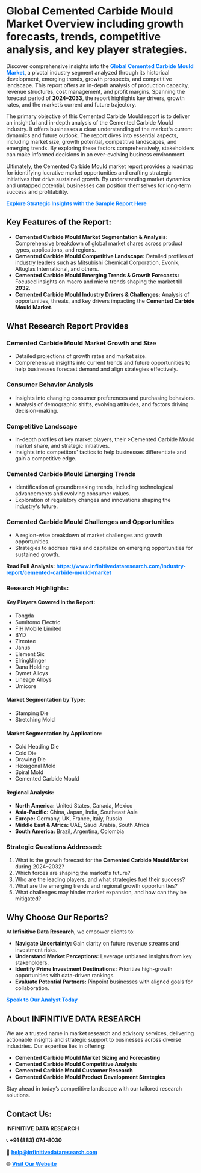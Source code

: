 <h1>Global Cemented Carbide Mould Market Overview including growth forecasts, trends, competitive analysis, and key player strategies.</h1>
<p>
Discover comprehensive insights into the 
<a href="https://www.infinitivedataresearch.com/industry-report/cemented-carbide-mould-market" rel="dofollow" style="color: #007BFF; text-decoration: none;"><strong>Global Cemented Carbide Mould Market</strong></a>, a pivotal industry segment analyzed through its historical development, emerging trends, growth prospects, and competitive landscape. This report offers an in-depth analysis of production capacity, revenue structures, cost management, and profit margins. Spanning the forecast period of <strong>2024–2033</strong>, the report highlights key drivers, growth rates, and the market’s current and future trajectory.
</p>
<p>
The primary objective of this Cemented Carbide Mould report is to deliver an insightful and in-depth analysis of the Cemented Carbide Mould industry. It offers businesses a clear understanding of the market's current dynamics and future outlook. The report dives into essential aspects, including market size, growth potential, competitive landscapes, and emerging trends. By exploring these factors comprehensively, stakeholders can make informed decisions in an ever-evolving business environment.
</p>
<p>
Ultimately, the Cemented Carbide Mould market report provides a roadmap for identifying lucrative market opportunities and crafting strategic initiatives that drive sustained growth. By understanding market dynamics and untapped potential, businesses can position themselves for long-term success and profitability.
</p>
<p>
<a href="https://www.infinitivedataresearch.com/request-sample/reportId=111982" style="color: #007BFF; text-decoration: none;"><strong>Explore Strategic Insights with the Sample Report Here</strong></a>
</p>

<h2>Key Features of the Report:</h2>
<ul>
<li><strong>Cemented Carbide Mould Market Segmentation & Analysis:</strong> Comprehensive breakdown of global market shares across product types, applications, and regions.</li>
<li><strong>Cemented Carbide Mould Competitive Landscape:</strong> Detailed profiles of industry leaders such as Mitsubishi Chemical Corporation, Evonik, Altuglas International, and others.</li>
<li><strong>Cemented Carbide Mould Emerging Trends & Growth Forecasts:</strong> Focused insights on macro and micro trends shaping the market till <strong>2032</strong>.</li>
<li><strong>Cemented Carbide Mould Industry Drivers & Challenges:</strong> Analysis of opportunities, threats, and key drivers impacting the <strong>Cemented Carbide Mould Market</strong>.</li>
</ul>

<h2>What Research Report Provides</h2>
<h3>Cemented Carbide Mould Market Growth and Size</h3>
<ul>
<li>Detailed projections of growth rates and market size.</li>
<li>Comprehensive insights into current trends and future opportunities to help businesses forecast demand and align strategies effectively.</li>
</ul>

<h3>Consumer Behavior Analysis</h3>
<ul>
<li>Insights into changing consumer preferences and purchasing behaviors.</li>
<li>Analysis of demographic shifts, evolving attitudes, and factors driving decision-making.</li>
</ul>

<h3>Competitive Landscape</h3>
<ul>
<li>In-depth profiles of key market players, their >Cemented Carbide Mould market share, and strategic initiatives.</li>
<li>Insights into competitors' tactics to help businesses differentiate and gain a competitive edge.</li>
</ul>

<h3>Cemented Carbide Mould Emerging Trends</h3>
<ul>
<li>Identification of groundbreaking trends, including technological advancements and evolving consumer values.</li>
<li>Exploration of regulatory changes and innovations shaping the industry's future.</li>
</ul>

<h3>Cemented Carbide Mould Challenges and Opportunities</h3>
<ul>
<li>A region-wise breakdown of market challenges and growth opportunities.</li>
<li>Strategies to address risks and capitalize on emerging opportunities for sustained growth.</li>
</ul>
<p><strong>Read Full Analysis:</strong> <a href="https://www.infinitivedataresearch.com/industry-report/cemented-carbide-mould-market" rel="dofollow" style="color: #007BFF; text-decoration: none;"><strong>https://www.infinitivedataresearch.com/industry-report/cemented-carbide-mould-market</strong></a></p>
<h3>Research Highlights:</h3>
<h4>Key Players Covered in the Report:</h4>
<ul><li>Tongda</li><li>Sumitomo Electric</li><li>FIH Mobile Limited</li><li>BYD</li><li>Zircotec</li><li>Janus</li><li>Element Six</li><li>Elringklinger</li><li>Dana Holding</li><li>Dymet Alloys</li><li>Lineage Alloys</li><li>Umicore</li></ul>
<h4>Market Segmentation by Type:</h4>
<ul><li>Stamping Die</li><li>Stretching Mold</li></ul>
<h4>Market Segmentation by Application:</h4>
<ul><li>Cold Heading Die</li><li>Cold Die</li><li>Drawing Die</li><li>Hexagonal Mold</li><li>Spiral Mold</li><li>Cemented Carbide Mould</li></ul>

<h4>Regional Analysis:</h4>
<ul>
<li><strong>North America:</strong> United States, Canada, Mexico</li>
<li><strong>Asia-Pacific:</strong> China, Japan, India, Southeast Asia</li>
<li><strong>Europe:</strong> Germany, UK, France, Italy, Russia</li>
<li><strong>Middle East & Africa:</strong> UAE, Saudi Arabia, South Africa</li>
<li><strong>South America:</strong> Brazil, Argentina, Colombia</li>
</ul>

<h3>Strategic Questions Addressed:</h3>
<ol>
<li>What is the growth forecast for the <strong>Cemented Carbide Mould Market</strong> during 2024–2032?</li>
<li>Which forces are shaping the market's future?</li>
<li>Who are the leading players, and what strategies fuel their success?</li>
<li>What are the emerging trends and regional growth opportunities?</li>
<li>What challenges may hinder market expansion, and how can they be mitigated?</li>
</ol>

<h2>Why Choose Our Reports?</h2>
<p>At <strong>Infinitive Data Research</strong>, we empower clients to:</p>
<ul>
<li><strong>Navigate Uncertainty:</strong> Gain clarity on future revenue streams and investment risks.</li>
<li><strong>Understand Market Perceptions:</strong> Leverage unbiased insights from key stakeholders.</li>
<li><strong>Identify Prime Investment Destinations:</strong> Prioritize high-growth opportunities with data-driven rankings.</li>
<li><strong>Evaluate Potential Partners:</strong> Pinpoint businesses with aligned goals for collaboration.</li>
</ul>
<p><a href="https://www.infinitivedataresearch.com/industry-report/cemented-carbide-mould-market" rel="dofollow" style="color: #007BFF; text-decoration: none;"><strong>Speak to Our Analyst Today</strong></a></p>

<h2>About INFINITIVE DATA RESEARCH</h2>
<p>We are a trusted name in market research and advisory services, delivering actionable insights and strategic support to businesses across diverse industries. Our expertise lies in offering:</p>
<ul>
<li><strong>Cemented Carbide Mould Market Sizing and Forecasting</strong></li>
<li><strong>Cemented Carbide Mould Competitive Analysis</strong></li>
<li><strong>Cemented Carbide Mould Customer Research</strong></li>
<li><strong>Cemented Carbide Mould Product Development Strategies</strong></li>
</ul>
<p>Stay ahead in today’s competitive landscape with our tailored research solutions.</p>

<h2>Contact Us:</h2>
<p><strong>INFINITIVE DATA RESEARCH</strong></p>
<p>📞 <strong>+91 (883) 074-8030</strong></p>
<p>📧 <strong><a href="mailto:help@infinitivedataresearch.com" style="color: #007BFF;">help@infinitivedataresearch.com</a></strong></p>
<p>🌐 <strong><a href="https://www.infinitivedataresearch.com" rel="dofollow" style="color: #007BFF;">Visit Our Website</a></strong></p>